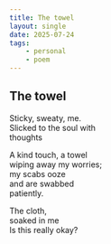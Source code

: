 ```yaml
---
title: The towel
layout: single
date: 2025-07-24
tags:
    - personal
    - poem
---
```

## The towel
Sticky, sweaty, me.\
Slicked to the soul with\
thoughts

A kind touch, a towel\
wiping away my worries;\
my scabs ooze\
and are swabbed\
patiently.

The cloth,\
soaked in me\
Is this really okay?